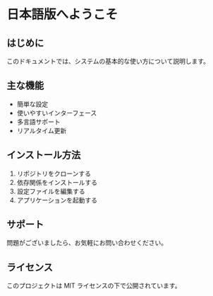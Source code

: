# 日本語版へようこそ

## はじめに
このドキュメントでは、システムの基本的な使い方について説明します。

## 主な機能
- 簡単な設定
- 使いやすいインターフェース 
- 多言語サポート
- リアルタイム更新

## インストール方法
1. リポジトリをクローンする
2. 依存関係をインストールする
3. 設定ファイルを編集する
4. アプリケーションを起動する

## サポート
問題がございましたら、お気軽にお問い合わせください。

## ライセンス
このプロジェクトは MIT ライセンスの下で公開されています。 
